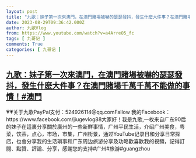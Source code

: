 ```yaml
---
layout: post
title: "九歌：妹子第一次來澳門，在澳門賭場被嚇的瑟瑟發抖，發生什麽大件事？在澳門賭場千萬千萬不能做的事情！#澳門"
date: 2023-08-29T09:36:42.000Z
author: 九歌Vlog
from: https://www.youtube.com/watch?v=a4ArreO5_fc
tags: [ 九哥记 ]
comments: True
categories: [ 九哥记 ]
---
```

<!--1693301802000-->
[九歌：妹子第一次來澳門，在澳門賭場被嚇的瑟瑟發抖，發生什麽大件事？在澳門賭場千萬千萬不能做的事情！#澳門](https://www.youtube.com/watch?v=a4ArreO5_fc)
------

<div>
💗💗关于九歌PayPal支付：524926114@qq.comFallow 我的Facebook：https://www.facebook.com/jiugevlog88大家好！我是九歌,一枚来自广东90后的妹子在這裏分享關於廣州的一些新鮮事情，广州平民生活，介绍广州美食，粤菜，饮茶，点心，市场，市集，广州街景，通过YouTube记录日和分享日常探店，也會分享我的生活瑣事和广东周边旅游分享及功略歡喜歡我的視頻，記得訂閱、點贊、評論、分享，感謝您的支持#广州#旅游#guangzhou
</div>
